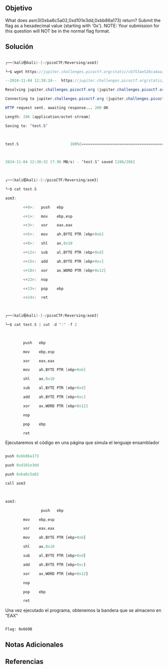 ## Objetivo

What does asm3(0xba6c5a02,0xd101e3dd,0xbb86a173) return? Submit the flag as a hexadecimal value (starting with '0x'). NOTE: Your submission for this question will NOT be in the normal flag format.

## Solución

```java

┌──(kali㉿kali)-[~/picoCTF/Reversing/asm3]

└─$ wget https://jupiter.challenges.picoctf.org/static/cb753ae52bca4aa303deca5fbfb01bfb/test.S

--2024-11-04 12:38:24--  https://jupiter.challenges.picoctf.org/static/cb753ae52bca4aa303deca5fbfb01bfb/test.S

Resolving jupiter.challenges.picoctf.org (jupiter.challenges.picoctf.org)... 3.131.60.8

Connecting to jupiter.challenges.picoctf.org (jupiter.challenges.picoctf.org)|3.131.60.8|:443... connected.

HTTP request sent, awaiting response... 200 OK

Length: 286 [application/octet-stream]

Saving to: ‘test.S’

  

test.S                       100%[============================================>]     286  --.-KB/s    in 0s      

  

2024-11-04 12:38:32 (7.96 MB/s) - ‘test.S’ saved [286/286]

  

┌──(kali㉿kali)-[~/picoCTF/Reversing/asm3]

└─$ cat test.S

asm3:

        <+0>:   push   ebp

        <+1>:   mov    ebp,esp

        <+3>:   xor    eax,eax

        <+5>:   mov    ah,BYTE PTR [ebp+0xb]

        <+8>:   shl    ax,0x10

        <+12>:  sub    al,BYTE PTR [ebp+0xd]

        <+15>:  add    ah,BYTE PTR [ebp+0xc]

        <+18>:  xor    ax,WORD PTR [ebp+0x12]

        <+22>:  nop

        <+23>:  pop    ebp

        <+24>:  ret    

  

┌──(kali㉿kali)-[~/picoCTF/Reversing/asm3]

└─$ cat test.S | cut -d ":" -f 2

  

        push   ebp

        mov    ebp,esp

        xor    eax,eax

        mov    ah,BYTE PTR [ebp+0xb]

        shl    ax,0x10

        sub    al,BYTE PTR [ebp+0xd]

        add    ah,BYTE PTR [ebp+0xc]

        xor    ax,WORD PTR [ebp+0x12]

        nop

        pop    ebp

        ret

```

  
Ejecutaremos el código en una página que simula el lenguaje ensamblador
```js

push 0xbb86a173

push 0xd101e3dd

push 0xba6c5a02

call asm3

  

asm3:

                push   ebp

        mov    ebp,esp

        xor    eax,eax

        mov    ah,BYTE PTR [ebp+0xb]

        shl    ax,0x10

        sub    al,BYTE PTR [ebp+0xd]

        add    ah,BYTE PTR [ebp+0xc]

        xor    ax,WORD PTR [ebp+0x12]

        nop

        pop    ebp

        ret

```

  

Una vez ejecutado el programa, obtenemos la bandera que se almaceno en "EAX"

```

Flag: 0x669B

```

## Notas Adicionales

## Referencias
